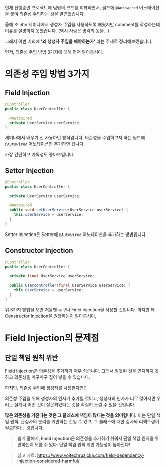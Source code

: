  현재 진행중인 프로젝트에 팀원의 코드를 리뷰하면서,
필드에 `@Autowired` 어노태이션을 붙여 의존성 주입하는 것을 발견했습니다.

 올해 초 nhn 세미나에서 생성자 주입을 사용하도록 배웠지만 comment를 작성하는데 이유를 설명하지 못했습니다. (역시 사람은 망각의 동물...)

그래서 이번 기회에 **'왜 생성자 주입을 해야하는가'** 라는 주제로 정리해보겠습니다.

먼저, 의존성 주입 방법 3가지에 대해 먼저 알아봅시다.

# 의존성 주입 방법 3가지



## Field Injection 

~~~ java
@Controller
public class UserController {
  
  @Autowired
  private UserService userService;
}
~~~

세미나에서 배우기 전 사용하던 방식입니다. 의존성을 주입하고자 하는 필드에 `@Autowired` 어노테이션만 추가하면 됩니다.

 가장 간단하고 가독성도 좋아보입니다.



## Setter Injection 

~~~ java
@Controller
public class UserController {
  
  private UserService userService;
  
  @Autowired
  public void setUserService(UserService userService) {
    this.userService = userService;
  }
}
~~~

Setter Injection은 Setter에 `@Autowired` 어노테이션을 추가하는 방법입니다.



## Constructor Injection

~~~ java
@Controller
public class UserController {
  
  private final UserService userService;
  
  public Usercontroller(final UserService userService) {
    this.userService = userService;
  }
}
~~~



위 3가지 방법을 보면 처음엔 누구나 Field Injection을 사용할 것입니다. 하지만 왜 Constructor Injection을 권장하는지 알아봅시다,



# Field Injection의 문제점



## 단일 책임 원칙 위반

Field Injection은 의존성을 추가하기 매우 쉽습니다. 그래서 잘못된 것을 인지하지 못하고 의존성을 마구마구 집어 넣을 수 있습니다. 

하지만, 의존성 주입에 생성자를 사용한다면?

의존성 주입을 위해 생성자의 인자가 추가될 것이고, 생성자의 인자가 너무 많아지면 우리는 설계나 어떤 것이 잘못되었다는 것을 확실히 느낄 수 있을 것입니다.

**많은 의존성을 가진다는 것은  그 클래스에 책임이 많다는 것을 의미합니다.** 이는 단일 책임 원칙, 관심사의 분리를 위반하는 것일 수 있고, 그 클래스에 대한 검사와 리팩토링이 필요하다는 것입니다.

> **쉽게 말해서, Field Injection은 의존성을 추가하기 쉬워서 단일 책임 원칙을 위반하는지 모를 수 있다.
> 단일 책임 원칙 위반 가능성이 높아진다!**











> 참고 자료: https://www.vojtechruzicka.com/field-dependency-injection-considered-harmful/
